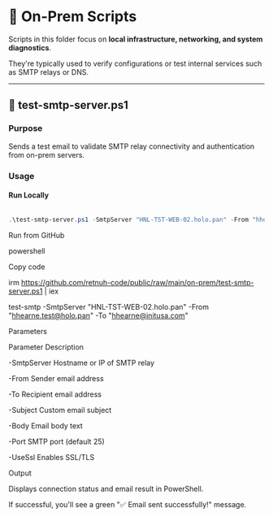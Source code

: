 # 🏢 On-Prem Scripts

Scripts in this folder focus on **local infrastructure, networking, and system diagnostics**.  

They're typically used to verify configurations or test internal services such as SMTP relays or DNS.

---

## 📧 test-smtp-server.ps1

### Purpose

Sends a test email to validate SMTP relay connectivity and authentication from on-prem servers.

### Usage

#### Run Locally

```powershell

.\test-smtp-server.ps1 -SmtpServer "HNL-TST-WEB-02.holo.pan" -From "hhearne.test@holo.pan" -To "hhearne@initusa.com"
```

Run from GitHub

powershell

Copy code

irm https://github.com/retnuh-code/public/raw/main/on-prem/test-smtp-server.ps1 | iex

test-smtp -SmtpServer "HNL-TST-WEB-02.holo.pan" -From "hhearne.test@holo.pan" -To "hhearne@initusa.com"

Parameters

Parameter  Description

-SmtpServer  Hostname or IP of SMTP relay

-From  Sender email address

-To  Recipient email address

-Subject  Custom email subject

-Body  Email body text

-Port  SMTP port (default 25)

-UseSsl  Enables SSL/TLS

Output

Displays connection status and email result in PowerShell.

If successful, you'll see a green "✅ Email sent successfully!" message.
